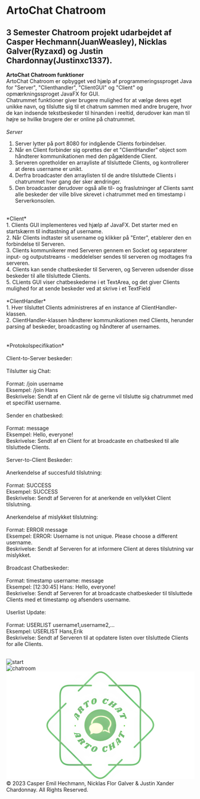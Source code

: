 # ArtoChat Chatroom
## 3 Semester Chatroom projekt udarbejdet af Casper Hechmann(JuanWeasley), Nicklas Galver(Ryzaxd) og Justin Chardonnay(Justinxc1337).

**ArtoChat Chatroom funktioner** <br />
ArtoChat Chatroom er opbygget ved hjælp af programmeringssproget Java for "Server", "Clienthandler", "ClientGUI" og "Client" og opmærkningssproget JavaFX for GUI. <br />
Chatrummet funktioner giver brugere mulighed for at vælge deres eget unikke navn, og tilslutte sig til et chatrum sammen med andre brugere, hvor de kan indsende tekstbeskeder til hinanden i reeltid, derudover kan man til højre se hvilke brugere der er online på chatrummet. <br />
<br />
*Server* <br />
1. Server lytter på port 8080 for indgående Clients forbindelser. <br />
2. Når en Client forbinder sig oprettes der et "ClientHandler" object som håndterer kommunikationen med den pågældende Client. <br />
3. Serveren opretholder en arrayliste af tilsluttede Clients, og kontrollerer at deres username er unikt. <br />
4. Derfra broadcaster den arraylisten til de andre tilsluttede Clients i chatrummet hver gang der sker ændringer. <br />
5. Den broadcaster derudover også alle til- og fraslutninger af Clients samt alle beskeder der ville blive skrevet i chatrummet med en timestamp i Serverkonsolen. <br />
<br />
*Client* <br />
1. Clients GUI implementeres ved hjælp af JavaFX. Det starter med en startskærm til indtastning af username. <br />
2. Når Clients indtaster sit username og klikker på "Enter", etablerer den en forbindelse til Serveren. <br />
3. Clients kommunikerer med Serveren gennem en Socket og separaterer input- og outputstreams - meddelelser sendes til serveren og modtages fra
      serveren. <br />
4. Clients kan sende chatbeskeder til Serveren, og Serveren udsender disse beskeder til alle tilsluttede Clients. <br />
5. CLients GUI viser chatbeskederne i et TextArea, og det giver Clients mulighed for at sende beskeder ved at skrive i et TextField <br />
<br />
*ClientHandler* <br />
1. Hver tilsluttet Clients administreres af en instance af ClientHandler-klassen. <br />
2. ClientHandler-klassen håndterer kommunikationen med Clients, herunder parsing af beskeder, broadcasting og håndterer af usernames. <br />
<br />
<br />
*Protokolspecifikation* <br />
<br />
Client-to-Server beskeder: <br />
<br />
Tilslutter sig Chat: <br />
<br />
Format: /join username <br />
Eksempel: /join Hans <br />
Beskrivelse: Sendt af en Client når de gerne vil tilslutte sig chatrummet med et specifikt username. <br />
<br />
Sender en chatbesked: <br />
<br />
Format: message <br />
Eksempel: Hello, everyone! <br />
Beskrivelse: Sendt af en Client for at broadcaste en chatbesked til alle tilsluttede Clients. <br />
<br />
Server-to-Client Beskeder: <br />
<br />
Anerkendelse af succesfuld tilslutning: <br />
<br />
Format: SUCCESS <br />
Eksempel: SUCCESS <br />
Beskrivelse: Sendt af Serveren for at anerkende en vellykket Client tilslutning. <br />
<br /> 
Anerkendelse af mislykket tilslutning: <br />
<br />
Format: ERROR message <br />
Eksempel: ERROR: Username is not unique. Please choose a different username. <br />
Beskrivelse: Sendt af Serveren for at informere Client at deres tilslutning var mislykket. <br />
<br />
Broadcast Chatbeskeder: <br />
<br />
Format: timestamp username: message <br />
Eksempel: [12:30:45] Hans: Hello, everyone! <br />
Beskrivelse: Sendt af Serveren for at broadcaste chatbeskeder til tilsluttede Clients med et timestamp og afsenders username.<br />
<br />
Userlist Update: <br />
<br />
Format: USERLIST username1,username2,... <br />
Eksempel: USERLIST Hans,Erik <br />
Beskrivelse: Sendt af Serveren til at opdatere listen over tilsluttede Clients for alle Clients. <br />
<br />

 ![start](https://github.com/Ryzaxd/chatroom/assets/110767229/b361aa92-be3c-4fdf-ac0a-76afcee0e01e)
<br />
![chatroom](https://github.com/Ryzaxd/chatroom/assets/110767229/7a79cc70-ce78-4e0d-86d2-97bd6235527a)
<br />
![logo](src/main/resources/com/example/chatroom/Pictures/artochat.png)
<br />
© 2023 Casper Emil Hechmann, Nicklas Flor Galver & Justin Xander Chardonnay. All Rights Reserved.
